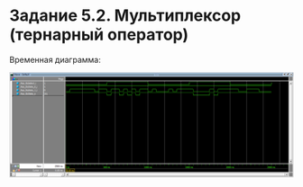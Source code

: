 # Задание 5.2. Мультиплексор (тернарный оператор)
Временная диаграмма:

![Временная диаграмма](Временная%20диаграмма.png)
